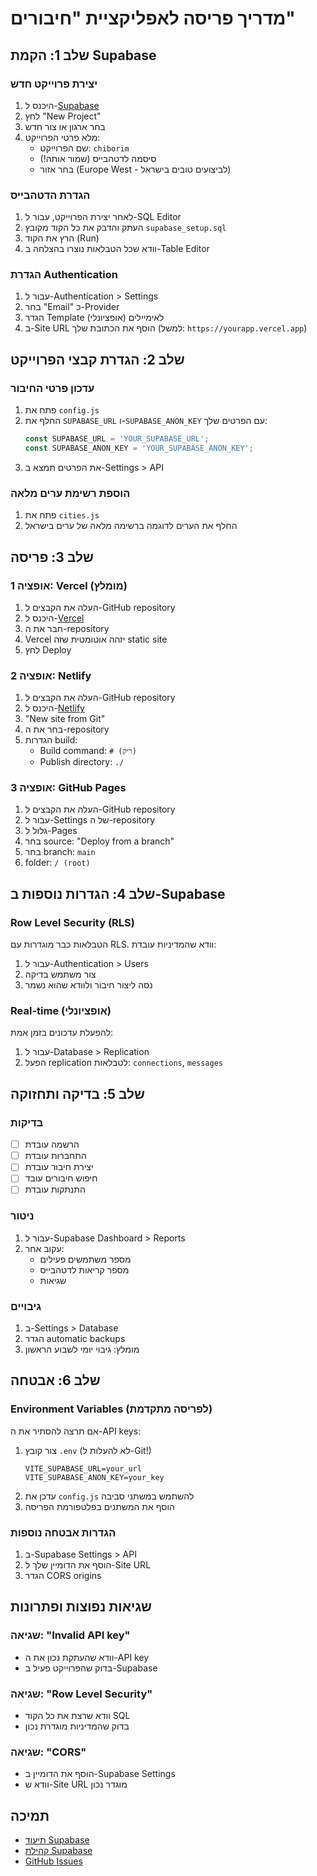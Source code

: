 # מדריך פריסה לאפליקציית "חיבורים"

## שלב 1: הקמת Supabase

### יצירת פרוייקט חדש
1. היכנס ל-[Supabase](https://supabase.com)
2. לחץ "New Project"
3. בחר ארגון או צור חדש
4. מלא פרטי הפרוייקט:
   - שם הפרוייקט: `chiborim`
   - סיסמה לדטהבייס (שמור אותה!)
   - בחר אזור (Europe West - לביצועים טובים בישראל)

### הגדרת הדטהבייס
1. לאחר יצירת הפרוייקט, עבור ל-SQL Editor
2. העתק והדבק את כל הקוד מקובץ `supabase_setup.sql`
3. הרץ את הקוד (Run)
4. וודא שכל הטבלאות נוצרו בהצלחה ב-Table Editor

### הגדרת Authentication
1. עבור ל-Authentication > Settings
2. בחר "Email" כ-Provider
3. הגדר Template לאימיילים (אופציונלי)
4. ב-Site URL הוסף את הכתובת שלך (למשל: `https://yourapp.vercel.app`)

## שלב 2: הגדרת קבצי הפרוייקט

### עדכון פרטי החיבור
1. פתח את `config.js`
2. החלף את `SUPABASE_URL` ו-`SUPABASE_ANON_KEY` עם הפרטים שלך:
   ```javascript
   const SUPABASE_URL = 'YOUR_SUPABASE_URL';
   const SUPABASE_ANON_KEY = 'YOUR_SUPABASE_ANON_KEY';
   ```
3. את הפרטים תמצא ב-Settings > API

### הוספת רשימת ערים מלאה
1. פתח את `cities.js`
2. החלף את הערים לדוגמה ברשימה מלאה של ערים בישראל

## שלב 3: פריסה

### אופציה 1: Vercel (מומלץ)
1. העלה את הקבצים ל-GitHub repository
2. היכנס ל-[Vercel](https://vercel.com)
3. חבר את ה-repository
4. Vercel יזהה אוטומטית שזה static site
5. לחץ Deploy

### אופציה 2: Netlify
1. העלה את הקבצים ל-GitHub repository
2. היכנס ל-[Netlify](https://netlify.com)
3. "New site from Git"
4. בחר את ה-repository
5. הגדרות build:
   - Build command: `# (ריק)`
   - Publish directory: `./`

### אופציה 3: GitHub Pages
1. העלה את הקבצים ל-GitHub repository
2. עבור ל-Settings של ה-repository
3. גלול ל-Pages
4. בחר source: "Deploy from a branch"
5. בחר branch: `main`
6. folder: `/ (root)`

## שלב 4: הגדרות נוספות ב-Supabase

### Row Level Security (RLS)
הטבלאות כבר מוגדרות עם RLS. וודא שהמדיניות עובדת:
1. עבור ל-Authentication > Users
2. צור משתמש בדיקה
3. נסה ליצור חיבור ולוודא שהוא נשמר

### Real-time (אופציונלי)
להפעלת עדכונים בזמן אמת:
1. עבור ל-Database > Replication
2. הפעל replication לטבלאות: `connections`, `messages`

## שלב 5: בדיקה ותחזוקה

### בדיקות
- [ ] הרשמה עובדת
- [ ] התחברות עובדת
- [ ] יצירת חיבור עובדת
- [ ] חיפוש חיבורים עובד
- [ ] התנתקות עובדת

### ניטור
1. עבור ל-Supabase Dashboard > Reports
2. עקוב אחר:
   - מספר משתמשים פעילים
   - מספר קריאות לדטהבייס
   - שגיאות

### גיבויים
1. ב-Settings > Database
2. הגדר automatic backups
3. מומלץ: גיבוי יומי לשבוע הראשון

## שלב 6: אבטחה

### Environment Variables (לפריסה מתקדמת)
אם תרצה להסתיר את ה-API keys:
1. צור קובץ `.env` (לא להעלות ל-Git!)
   ```
   VITE_SUPABASE_URL=your_url
   VITE_SUPABASE_ANON_KEY=your_key
   ```
2. עדכן את `config.js` להשתמש במשתני סביבה
3. הוסף את המשתנים בפלטפורמת הפריסה

### הגדרות אבטחה נוספות
1. ב-Supabase Settings > API
2. הוסף את הדומיין שלך ל-Site URL
3. הגדר CORS origins

## שגיאות נפוצות ופתרונות

### שגיאה: "Invalid API key"
- וודא שהעתקת נכון את ה-API key
- בדוק שהפרוייקט פעיל ב-Supabase

### שגיאה: "Row Level Security"
- וודא שרצת את כל הקוד SQL
- בדוק שהמדיניות מוגדרת נכון

### שגיאה: "CORS"
- הוסף את הדומיין ב-Supabase Settings
- וודא ש-Site URL מוגדר נכון

## תמיכה
- [תיעוד Supabase](https://supabase.com/docs)
- [קהילת Supabase](https://discord.supabase.com)
- [GitHub Issues](https://github.com/your-repo/issues) 
